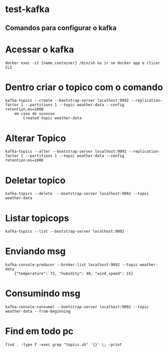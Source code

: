 # test-kafka
## Comandos para configurar o kafka
# Acessar o kafka
	docker exec -it {name_container} /bin/sh ou ir no docker app e clicar CLI
# Dentro criar o topico com o comando
	kafka-topics --create --bootstrap-server localhost:9092 --replication-factor 1 --partitions 1 --topic weather-data --config retention.ms=1000
		em caso de sucesso
			Created topic weather-data
# Alterar Topico
	kafka-topics --alter --bootstrap-server localhost:9092 --replication-factor 1 --partitions 1 --topic weather-data --config retention.ms=1000
# Deletar topico
	kafka-topics --delete  --bootstrap-server localhost:9092 --topic weather-data
# Listar topicops
	kafka-topics --list --bootstrap-server localhost:9092
# Enviando msg
	kafka-console-producer --broker-list localhost:9092 --topic weather-data
		{"temperature": 72, "humidity": 40, "wind_speed": 15}
# Consumindo msg
	kafka-console-consumer --bootstrap-server localhost:9092 --topic weather-data --from-beginning

# Find em todo pc
	find . -type f -exec grep "topics.sh" '{}' \; -print